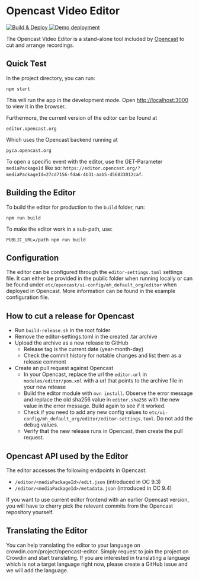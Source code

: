 Opencast Video Editor
=====================

[![Build & Deploy](https://github.com/elan-ev/opencast-editor/workflows/Build%20&%20Deploy/badge.svg)
](https://github.com/elan-ev/opencast-editor/actions?query=workflow%3A%22Build+%26+Deploy%22)
[![Demo deployment](https://img.shields.io/badge/demo-editor.opencast.org-blue)
](https://editor.opencast.org)

The Opencast Video Editor is a stand-alone tool included by [Opencast](https://opencast.org) to cut and arrange recordings.


Quick Test
----------

In the project directory, you can run:

    npm start

This will run the app in the development mode.
Open [http://localhost:3000](localhost:3000) to view it in the browser.

Furthermore, the current version of the editor can be found at

    editor.opencast.org

Which uses the Opencast backend running at

    pyca.opencast.org

To open a specific event with the editor, use the GET-Parameter `mediaPackageId` like so: `https://editor.opencast.org/?mediaPackageId=27cd7156-fda6-4b31-aab5-d56833012caf`.

Building the Editor
-------------------

To build the editor for production to the `build` folder, run:

    npm run build

To make the editor work in a sub-path, use:

    PUBLIC_URL=/path npm run build


Configuration
-------------

The editor can be configured through the `editor-settings.toml` settings file. It can either be provided in the public folder when running locally or can be found under `etc/opencast/ui-config/mh_default_org/editor` when deployed in Opencast. More information can be found in the example configuration file.

How to cut a release for Opencast
-------------
- Run `build-release.sh` in the root folder
- Remove the editor-settings.toml in the created .tar archive
- Upload the archive as a new release to GitHub
  - Release tag is the current date (year-month-day)
  - Check the commit history for notable changes and list them as a release comment
- Create an pull request against Opencast
  - In your Opencast, replace the url the `editor.url` in `modules/editor/pom.xml` with a url that points to the archive file in your new release
  - Build the editor module with `mvn install`. Observe the error message and replace the old sha256 value in `editor.sha256` with the new value in the error message. Build again to see if it worked.
  - Check if you need to add any new config values to `etc/ui-config/mh_default_org/editor/editor-settings.toml`. Do not add the debug values.
  - Verify that the new release runs in Opencast, then create the pull request.

Opencast API used by the Editor
-------------

The editor accesses the following endpoints in Opencast:

* `/editor/<mediaPackageId>/edit.json`      (introduced in OC 9.3)
* `/editor/<mediaPackageId>/metadata.json`  (introduced in OC 9.4)

If you want to use current editor frontend with an earlier Opencast version, you will have to cherry pick the relevant commits from the Opencast repository yourself.


Translating the Editor
-------------
You can help translating the editor to your language on crowdin.com/project/opencast-editor. Simply request to join the project on Crowdin and start translating. If you are interested in translating a language which is not a target language right now, please create a GitHub issue and we will add the language.
